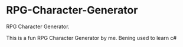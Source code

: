 # RPG-Character-Generator
RPG Character Generator.

This is a fun RPG Character Generator by me.  Bening used to learn c#

